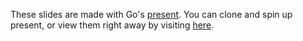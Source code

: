 These slides are made with Go's [present](https://godoc.org/golang.org/x/tools/present).  You can clone and spin up present, or view them right away by visiting [here](http://go-talks.appspot.com/github.com/youngpm/odyssey/odyssey.slide#1).